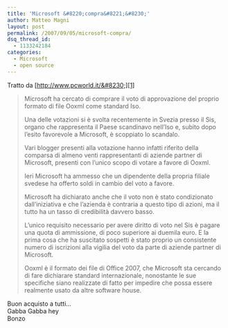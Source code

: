 ```yaml
---
title: 'Microsoft &#8220;compra&#8221;&#8230;'
author: Matteo Magni
layout: post
permalink: /2007/09/05/microsoft-compra/
dsq_thread_id:
  - 1133242184
categories:
  - Microsoft
  - open source
---
```

Tratto da [http://www.pcworld.it/&#8230;][1]

> Microsoft ha cercato di comprare il voto di approvazione del proprio formato di file Ooxml come standard Iso.
> 
> Una delle votazioni si è svolta recentemente in Svezia presso il Sis, organo che rappresenta il Paese scandinavo nell’Iso e, subito dopo l’esito favorevole a Microsoft, è scoppiato lo scandalo.
> 
> Vari blogger presenti alla votazione hanno infatti riferito della comparsa di almeno venti rappresentanti di aziende partner di Microsoft, presenti con l’unico scopo di votare a favore di Ooxml.
> 
> Ieri Microsoft ha ammesso che un dipendente della propria filiale svedese ha offerto soldi in cambio del voto a favore.
> 
> Microsoft ha dichiarato anche che il voto non è stato condizionato dall’iniziativa e che l’azienda è contraria a questo tipo di azioni, ma il tutto ha un tasso di credibilità davvero basso.
> 
> L’unico requisito necessario per avere diritto di voto nel Sis è pagare una quota di ammissione, di poco superiore ai duemila euro. E la prima cosa che ha suscitato sospetti è stato proprio un consistente numero di iscrizioni alla vigilia del voto da parte di aziende partner di Microsoft.
> 
> Ooxml è il formato dei file di Office 2007, che Microsoft sta cercando di fare dichiarare standard internazionale, nonostante le sue specifiche siano realizzate di fatto per impedire che possa essere realmente usato da altre software house. 

Buon acquisto a tutti&#8230;  
Gabba Gabba hey  
Bonzo

<div class='kindleWidget kindleLight' >
  
</div>



 [1]: http://www.pcworld.it/showPage.php?template=attualita&#038;id=4652&#038;masterPage=sw_art.htm&#038;sez=sw